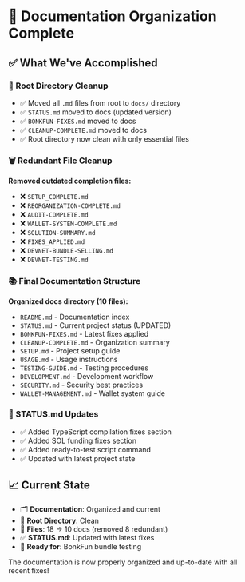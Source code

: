 # 📁 Documentation Organization Complete

## ✅ What We've Accomplished

### 🧹 Root Directory Cleanup

- ✅ Moved all `.md` files from root to `docs/` directory
- ✅ `STATUS.md` moved to docs (updated version)
- ✅ `BONKFUN-FIXES.md` moved to docs
- ✅ `CLEANUP-COMPLETE.md` moved to docs
- ✅ Root directory now clean with only essential files

### 🗑️ Redundant File Cleanup

**Removed outdated completion files:**

- ❌ `SETUP_COMPLETE.md`
- ❌ `REORGANIZATION-COMPLETE.md`
- ❌ `AUDIT-COMPLETE.md`
- ❌ `WALLET-SYSTEM-COMPLETE.md`
- ❌ `SOLUTION-SUMMARY.md`
- ❌ `FIXES_APPLIED.md`
- ❌ `DEVNET-BUNDLE-SELLING.md`
- ❌ `DEVNET-TESTING.md`

### 📚 Final Documentation Structure

**Organized docs directory (10 files):**

- `README.md` - Documentation index
- `STATUS.md` - Current project status (UPDATED)
- `BONKFUN-FIXES.md` - Latest fixes applied
- `CLEANUP-COMPLETE.md` - Organization summary
- `SETUP.md` - Project setup guide
- `USAGE.md` - Usage instructions
- `TESTING-GUIDE.md` - Testing procedures
- `DEVELOPMENT.md` - Development workflow
- `SECURITY.md` - Security best practices
- `WALLET-MANAGEMENT.md` - Wallet system guide

### 🎯 STATUS.md Updates

- ✅ Added TypeScript compilation fixes section
- ✅ Added SOL funding fixes section
- ✅ Added ready-to-test script command
- ✅ Updated with latest project state

## 📈 Current State

- 🗂️ **Documentation**: Organized and current
- 🧹 **Root Directory**: Clean
- 📄 **Files**: 18 → 10 docs (removed 8 redundant)
- ✅ **STATUS.md**: Updated with latest fixes
- 🚀 **Ready for**: BonkFun bundle testing

The documentation is now properly organized and up-to-date with all recent fixes!
